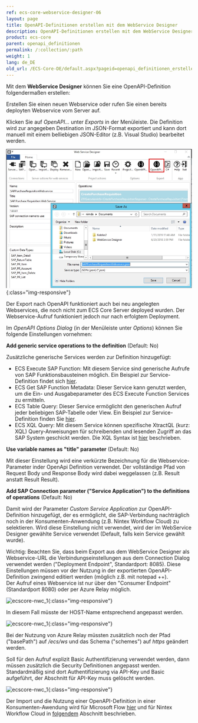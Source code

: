 ```yaml
---
ref: ecs-core-webservice-designer-06
layout: page
title: OpenAPI-Definitionen erstellen mit dem WebService Designer
description: OpenAPI-Definitionen erstellen mit dem WebService Designer
product: ecs-core
parent: openapi_definitionen
permalink: /:collection/:path
weight: 1
lang: de_DE
old_url: /ECS-Core-DE/default.aspx?pageid=openapi_definitionen_erstellen_wsd
---
```


Mit dem **WebService Designer** können Sie eine OpenAPI-Definition folgendermaßen erstellen: 

Erstellen Sie einen neuen Webservice oder rufen Sie einen bereits deployten Webservice vom Server auf. 

Klicken Sie auf *OpenAPI...* unter *Exports* in der Menüleiste. Die Definition wird zur angegeben Destination im JSON-Format exportiert und kann dort manuell mit einem belliebigen JSON-Editor (z.B. Visual Studio) bearbeitet werden. 

![ecscore-nwc_1](/img/content/ecscore-wsd_21.png){:class="img-responsive"}

Der Export nach OpenAPI funktioniert auch bei neu angelegten Webservices, die noch nicht zum ECS Core Server deployed wurden. Der Webservice-Aufruf funktioniert jedoch nur nach erfolgtem Deployment.

Im *OpenAPI Options Dialog* (in der Menüleiste unter *Options*) können Sie folgende Einstellungen vornehmen:


**Add generic service operations to the definition** (Default: No)

Zusätzliche generische Services werden zur Definition hinzugefügt:

- ECS Execute SAP Function: Mit diesem Service sind generische Aufrufe von SAP Funktionsbausteinen möglich. Ein Beispiel zur Service-Definition findet sich [hier](../../../erpconnect-services/ecs-de/ecs-runtime/ecs-webservices/rest-ohne-tecs/ecs-funktionsbaustein-mit-rest).
- ECS Get SAP Function Metadata: Dieser Service kann genutzt werden, um die Ein- und Ausgabeparameter des ECS Execute Function Services zu ermitteln.
- ECS Table Query: Dieser Service ermöglicht den generischen Aufruf jeder beliebigen SAP-Tabelle oder View. Ein Beispiel zur Service-Definition finden Sie [hier](../../../erpconnect-services/ecs-de/ecs-runtime/ecs-webservices/rest-ohne-tecs/ecs-tabelle-mit-rest). 
- ECS XQL Query: Mit diesem Service können spezifische XtractQL (kurz: XQL) Query-Anweisungen für schreibenden und lesenden Zugriff an das SAP System geschickt werden. Die XQL Syntax ist [hier](../../../erpconnect-services/ecs-de/ecs-runtime/ecs-xtractql/ecs-xtractql-syntax) beschrieben. 

**Use variable names as "title" parameter** (Default: No)

Mit dieser Einstellung wird eine verkürzte Bezeichnung für die Webservice-Parameter inder OpenApi Definition verwendet. Der vollständige Pfad von Request Body und Response Body wird dabei weggelassen (z.B. Result anstatt Result Result).


**Add SAP Connection parameter ("Service Application") to the definitions of operations** (Default: No)

Damit wird der Parameter *Custom Service Application*  zur OpenAPI-Definition hinzugefügt, der es ermöglicht, die SAP-Verbindung nachträglich noch in der Konsumenten-Anwendung (z.B. Nintex Workflow Cloud) zu selektieren. Wird diese Einstellung nicht verwendet, wird der im WebService Designer gewählte Service verwendet (Default, falls kein Service gewählt wurde).  

Wichtig: Beachten Sie, dass beim Export aus dem WebService Designer als Webservice-URL die Verbindungseinstellungen aus dem Connection Dialog verwendet werden ("Deployment Endpoint", Standardport: 8085). Diese Einstellungen müssen vor der Nutzung in der exportierten OpenAPI-Definition zwingend editiert werden (möglich z.B. mit notepad ++). <br>
Der Aufruf eines Webservice ist nur über den "Consumer Endpoint" (Standardport 8080) oder per Azure Relay möglich.

![ecscore-nwc_1](/img/content/ecscore-wsd_22.png){:class="img-responsive"}
  
In diesem Fall müsste der HOST-Name entsprechend angepasst werden. 

![ecscore-nwc_1](/img/content/ecscore-wsd_23.png){:class="img-responsive"}

Bei der Nutzung von Azure Relay müssten zusätzlich noch der Pfad ("basePath") auf */ecs/ws* und das Schema ("schemes") auf *https* geändert werden.  

Soll für den Aufruf explizit Basic Authentifizierung verwendet werden, dann müssen zusätzlich die Security Definitionen angepasst werden. Standardmäßig sind dort Authentifizierung via API-Key und Basic aufgeführt, der Abschnitt für API-Key muss gelöscht werden.  

![ecscore-nwc_1](/img/content/ecscore-wsd_24.png){:class="img-responsive"}


Der Import und die Nutzung einer OpenAPI-Definition in einer Konsumenten-Awendung wird für Microsoft Flow [hier](../../integration_mit_office_365/integration_mit_microsoft_flow) und für Nintex Workflow Cloud in [folgendem](../../integration_mit_nintex/nintex_workflow_cloud) Abschnitt beschrieben.  
